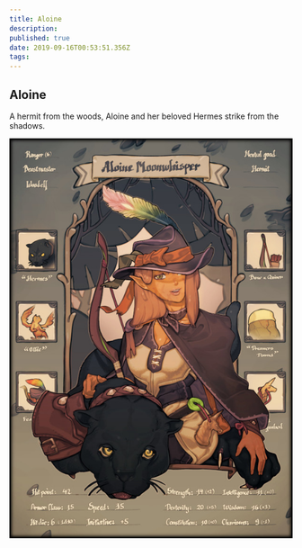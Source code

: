 ```yaml
---
title: Aloine
description: 
published: true
date: 2019-09-16T00:53:51.356Z
tags: 
---
```


## Aloine
A hermit from the woods, Aloine and her beloved Hermes strike from the shadows.

![Aloine](/uploads/aloine.jpg "Aloine")

